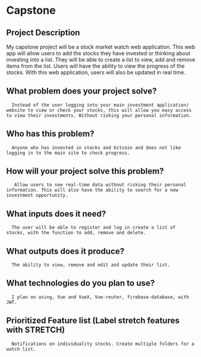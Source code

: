 # Capstone

  ## Project Description
   My capstone project will be a stock market watch web application. This web app will allow users to add the stocks they have invested or thinking about investing into a list. They will be able to create a list to view, add and remove items from the list. Users will have the ability to view the progress of the stocks. With this web application, users will also be updated in real time.

What problem does your project solve?
-------
      Instead of the user logging into your main investment application/ website to view or check your stocks, this will allow you easy access to view their investments. Without risking your personal information.
Who has this problem?
-------
      Anyone who has invested in stocks and bitcoin and does not like logging in to the main site to check progress.

How will your project solve this problem?
-------
       Allow users to see real-time data without risking their personal information. This will also have the ability to search for a new investment opportunity. 

What inputs does it need?
-------
      The user will be able to register and log in create a list of stocks, with the function to add, remove and delete. 

What outputs does it produce?
-------
      The ability to view, remove and edit and update their list.

What technologies do you plan to use?
-------
      I plan on using, Vue and VueX, Vue-router, firebase-database, with JWT.

Prioritized Feature list (Label stretch features with STRETCH)
-------
      Notifications on individuality stocks. Create multiple folders for a watch list.

